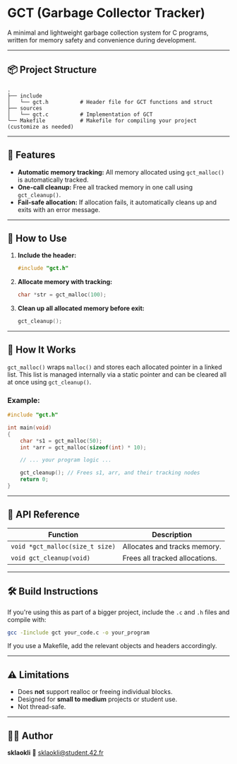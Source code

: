 # GCT (Garbage Collector Tracker)

A minimal and lightweight garbage collection system for C programs, written for memory safety and convenience during development.

---

## 📦 Project Structure

```
.
├── include
│   └── gct.h          # Header file for GCT functions and struct
├── sources
│   └── gct.c          # Implementation of GCT
└── Makefile           # Makefile for compiling your project (customize as needed)
```

---

## 🚀 Features

* **Automatic memory tracking:** All memory allocated using `gct_malloc()` is automatically tracked.
* **One-call cleanup:** Free all tracked memory in one call using `gct_cleanup()`.
* **Fail-safe allocation:** If allocation fails, it automatically cleans up and exits with an error message.

---

## 🔧 How to Use

1. **Include the header:**

   ```c
   #include "gct.h"
   ```

2. **Allocate memory with tracking:**

   ```c
   char *str = gct_malloc(100);
   ```

3. **Clean up all allocated memory before exit:**

   ```c
   gct_cleanup();
   ```

---

## 🧠 How It Works

`gct_malloc()` wraps `malloc()` and stores each allocated pointer in a linked list.
This list is managed internally via a static pointer and can be cleared all at once using `gct_cleanup()`.

### Example:

```c
#include "gct.h"

int main(void)
{
    char *s1 = gct_malloc(50);
    int *arr = gct_malloc(sizeof(int) * 10);

    // ... your program logic ...

    gct_cleanup(); // Frees s1, arr, and their tracking nodes
    return 0;
}
```

---

## 📄 API Reference

| Function                        | Description                    |
| ------------------------------- | ------------------------------ |
| `void *gct_malloc(size_t size)` | Allocates and tracks memory.   |
| `void gct_cleanup(void)`        | Frees all tracked allocations. |

---

## 🛠️ Build Instructions

If you're using this as part of a bigger project, include the `.c` and `.h` files and compile with:

```bash
gcc -Iinclude gct your_code.c -o your_program
```

If you use a Makefile, add the relevant objects and headers accordingly.

---

## ⚠️ Limitations

* Does **not** support realloc or freeing individual blocks.
* Designed for **small to medium** projects or student use.
* Not thread-safe.

---

## 🧑‍💻 Author

**sklaokli**
📧 [sklaokli@student.42.fr](mailto:sklaokli@student.42.fr)
